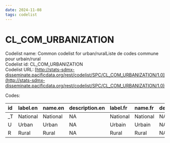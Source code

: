 ```yaml
---
date: 2024-11-08
tags: codelist
---
```


# CL_COM_URBANIZATION

Codelist name: Common codelist for urban/ruralListe de codes commune pour urbain/rural  
Codelist id: CL_COM_URBANIZATION  
Codelist URL: [http://stats-sdmx-disseminate.pacificdata.org/rest/codelist/SPC/CL_COM_URBANIZATION/1.0](http://stats-sdmx-disseminate.pacificdata.org/rest/codelist/SPC/CL_COM_URBANIZATION/1.0)  

Codes:  

|id |label.en |name.en  |description.en |label.fr |name.fr  |description.fr |
|:--|:--------|:--------|:--------------|:--------|:--------|:--------------|
|_T |National |National |NA             |National |National |NA             |
|U  |Urban    |Urban    |NA             |Urbain   |Urbain   |NA             |
|R  |Rural    |Rural    |NA             |Rural    |Rural    |NA             |
